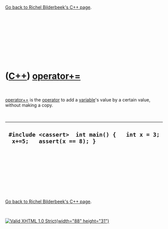 

[Go back to Richel Bilderbeek's C++ page](Cpp.htm).

 

 

 

 

 

([C++](Cpp.htm)) [operator+=](CppOperatorPlusAssign.htm)
========================================================

 

[operator+=](CppOperatorPlusAssign.htm) is the
[operator](CppOperator.htm) to add a [variable](CppVariable.htm)'s value
by a certain value, without making a copy.

 

  ------------------------------------------------------------------------------
  ` #include <cassert>  int main() {   int x = 3;   x+=5;   assert(x == 8); }`
  ------------------------------------------------------------------------------

 

 

 

 

 

[Go back to Richel Bilderbeek's C++ page](Cpp.htm).



 

[![Valid XHTML 1.0 Strict](valid-xhtml10.png){width="88"
height="31"}](http://validator.w3.org/check?uri=referer)
